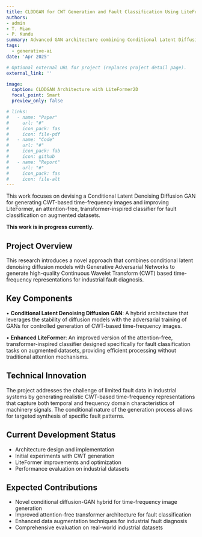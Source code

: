```yaml
---
title: CLDDGAN for CWT Generation and Fault Classification Using LiteFormer2D
authors:
- admin
- T. Mian
- P. Kundu
summary: Advanced GAN architecture combining Conditional Latent Diffusion Denoising with Continuous Wavelet Transform generation for enhanced fault classification in industrial systems.
tags:
  - generative-ai
date: 'Apr 2025'

# Optional external URL for project (replaces project detail page).
external_link: ''

image:
  caption: CLDDGAN Architecture with LiteFormer2D
  focal_point: Smart
  preview_only: false

# links:
#   - name: "Paper"
#     url: "#"
#     icon_pack: fas
#     icon: file-pdf
#   - name: "Code"
#     url: "#"
#     icon_pack: fab
#     icon: github
#   - name: "Report"
#     url: "#"
#     icon_pack: fas
#     icon: file-alt
---
```


This work focuses on devising a Conditional Latent Denoising Diffusion GAN for generating CWT-based time-frequency images and improving LiteFormer, an attention-free, transformer-inspired classifier for fault classification on augmented datasets.

**This work is in progress currently.**

## Project Overview

This research introduces a novel approach that combines conditional latent denoising diffusion models with Generative Adversarial Networks to generate high-quality Continuous Wavelet Transform (CWT) based time-frequency representations for industrial fault diagnosis.

## Key Components

• **Conditional Latent Denoising Diffusion GAN**: A hybrid architecture that leverages the stability of diffusion models with the adversarial training of GANs for controlled generation of CWT-based time-frequency images.

• **Enhanced LiteFormer**: An improved version of the attention-free, transformer-inspired classifier designed specifically for fault classification tasks on augmented datasets, providing efficient processing without traditional attention mechanisms.

## Technical Innovation

The project addresses the challenge of limited fault data in industrial systems by generating realistic CWT-based time-frequency representations that capture both temporal and frequency domain characteristics of machinery signals. The conditional nature of the generation process allows for targeted synthesis of specific fault patterns.

## Current Development Status

- Architecture design and implementation
- Initial experiments with CWT generation
- LiteFormer improvements and optimization
- Performance evaluation on industrial datasets

## Expected Contributions

- Novel conditional diffusion-GAN hybrid for time-frequency image generation
- Improved attention-free transformer architecture for fault classification
- Enhanced data augmentation techniques for industrial fault diagnosis
- Comprehensive evaluation on real-world industrial datasets
